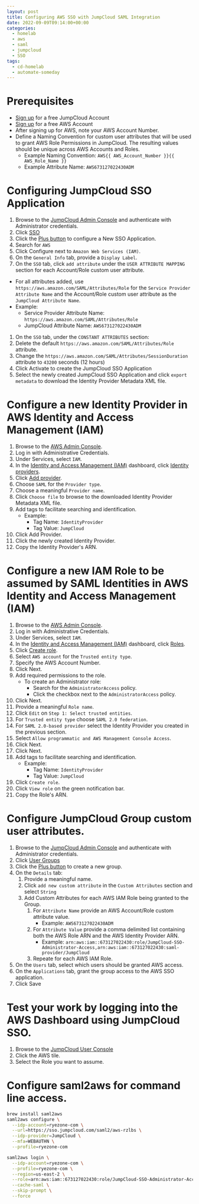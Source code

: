 ```yaml
---
layout: post
title: Configuring AWS SSO with JumpCloud SAML Integration
date: 2022-09-09T09:14:00+00:00
categories:
  - homelab
  - aws
  - saml
  - jumpcloud
  - SSO
tags:
  - cd-homelab
  - automate-someday
---
```



# Prerequisites

- [Sign up](https://console.jumpcloud.com/signup) for a free JumpCloud Account
- [Sign up](https://portal.aws.amazon.com/billing/signup?nc2=h_ct&src=header_signup&redirect_url=https%3A%2F%2Faws.amazon.com%2Fregistration-confirmation#/start/email) for a free AWS Account
- After signing up for AWS, note your AWS Account Number.
- Define a Naming Convention for custom user attributes that will be used to
  grant AWS Role Permissions in JumpCloud.  The resulting values should be
  unique across AWS Accounts and Roles.
  - Example Naming Convention:  `AWS{{ AWS_Account_Number }}{{ AWS_Role_Name }}`
  - Example Attribute Name: `AWS673127022430ADM`

# Configuring JumpCloud SSO Application

1. Browse to the [JumpCloud Admin Console](https://console.jumpcloud.com/login/admin) and authenticate with Administrator credentials.
1. Click [SSO](https://console.jumpcloud.com/#/sso)
1. Click the [Plus button](https://console.jumpcloud.com/#/sso/choose) to configure a New SSO Application.
1. Search for `AWS`
1. Click Configure next to `Amazon Web Services (IAM)`.
1. On the `General Info` tab, provide a `Display Label`.
1. On the `SSO` tab, click `add attribute` under the `USER ATTRIBUTE MAPPING` section for each Account/Role custom user attribute.
  - For all attributes added, use `https://aws.amazon.com/SAML/Attributes/Role` for the 
    `Service Provider Attribute Name` and the Account/Role custom user attribute as the
    `JumpCloud Attribute Name`.
  - Example:
    - Service Provider Attribute Name: `https://aws.amazon.com/SAML/Attributes/Role`
    - JumpCloud Attribute Name: `AWS673127022430ADM`
1. On the `SSO` tab, under the `CONSTANT ATTRIBUTES` section:
  1. Delete the default `https://aws.amazon.com/SAML/Attributes/Role` attribute.
  2. Change the `https://aws.amazon.com/SAML/Attributes/SessionDuration` attribute to `43200` seconds (12 hours)
1. Click Activate to create the JumpCloud SSO Application
1. Select the newly created JumpCloud SSO Application and click `export metadata` to download the Identity Provider Metadata XML file.

# Configure a new Identity Provider in AWS Identity and Access Management (IAM)

1. Browse to the [AWS Admin Console](https://console.aws.amazon.com).
1. Log in with Administrative Credentials.
1. Under Services, select `IAM`.
1. In the [Identity and Access Management (IAM)](https://us-east-1.console.aws.amazon.com/iamv2/home?region=us-east-1#/home) dashboard,
   click [Identity providers](https://us-east-1.console.aws.amazon.com/iamv2/home?region=us-east-1#/identity_providers).
1. Click [Add provider](https://us-east-1.console.aws.amazon.com/iamv2/home?region=us-east-1#/identity_providers/create).
1. Choose `SAML` for the `Provider type`.
1. Choose a meaningful `Provider name`.
1. Click `Choose file` to browse to the downloaded Identity Provider Metadata XML file.
1. Add tags to facilitate searching and identification.
   - Example:
      - Tag Name: `IdentityProvider`
      - Tag Value: `JumpCloud`
1. Click Add Provider.
1. Click the newly created Identity Provider.
1. Copy the Identity Provider's ARN.

# Configure a new IAM Role to be assumed by SAML Identities in AWS Identity and Access Management (IAM)

1. Browse to the [AWS Admin Console](https://console.aws.amazon.com).
1. Log in with Administrative Credentials.
1. Under Services, select `IAM`.
1. In the [Identity and Access Management (IAM)](https://us-east-1.console.aws.amazon.com/iamv2/home?region=us-east-1#/home) dashboard,
   click [Roles](https://us-east-1.console.aws.amazon.com/iamv2/home?region=us-east-1#/roles).
1. Click [Create role](https://us-east-1.console.aws.amazon.com/iamv2/home?region=us-east-1#/roles/create?step=selectEntities).
1. Select `AWS account` for the `Trusted entity type`.
1. Specify the AWS Account Number.
1. Click Next.
1. Add required permissions to the role.
   - To create an Administrator role:
        - Search for the `AdministratorAccess` policy.
        - Click the checkbox next to the `AdministratorAccess` policy.
1. Click Next.
1. Provide a meaningful `Role name`.
1. Click `Edit` on `Step 1: Select trusted entities`.
1. For `Trusted entity type` choose `SAML 2.0 federation`.
1. For `SAML 2.0-based provider` select the Identity Provider you created in the previous section.
1. Select `Allow programmatic and AWS Management Console Access`.
1. Click Next.
1. Click Next.
1. Add tags to facilitate searching and identification.
   - Example:
      - Tag Name: `IdentityProvider`
      - Tag Value: `JumpCloud`
1. Click `Create role`.
1. Click `View role` on the green notification bar.
1. Copy the Role's ARN.

# Configure JumpCloud Group custom user attributes.

1. Browse to the [JumpCloud Admin Console](https://console.jumpcloud.com/login/admin) and authenticate with Administrator credentials.
1. Click [User Groups](https://console.jumpcloud.com/#/groups/user)
1. Click the [Plus button](https://console.jumpcloud.com/#/groups/user/new) to create a new group.
1. On the `Details` tab:
    1. Provide a meaningful name.
    1. Click `add new custom attribute` in the `Custom Attributes` section and select `String`
    1. Add Custom Attributes for each AWS IAM Role being granted to the Group.
        1. For `Attribute Name` provide an AWS Account/Role custom attribute value.
            - Example: `AWS673127022430ADM`
        1. For `Attribute Value` provide a comma delimited list containing both the AWS Role ARN and the AWS Identity Provider ARN.
            - Example: `arn:aws:iam::673127022430:role/JumpCloud-SSO-Administrator-Access,arn:aws:iam::673127022430:saml-provider/JumpCloud`
        1. Repeate for each AWS IAM Role.
1. On the `Users` tab, select which users should be granted AWS access.
1. On the `Applications` tab, grant the group access to the AWS SSO application.
1. Click Save

# Test your work by logging into the AWS Dashboard using JumpCloud SSO.

1. Browse to the [JumpCloud User Console](https://console.jumpcloud.com/userconsole#/)
1. Click the AWS tile.
1. Select the Role you want to assume.

# Configure saml2aws for command line access.

```bash
brew install saml2aws
saml2aws configure \
  --idp-account=ryezone-com \
  --url=https://sso.jumpcloud.com/saml2/aws-rzlbs \
  --idp-provider=JumpCloud \
  --mfa=WEBAUTHN \
  --profile=ryezone-com

saml2aws login \
  --idp-account=ryezone-com \
  --profile=ryezone-com \
  --region=us-east-2 \
  --role=arn:aws:iam::673127022430:role/JumpCloud-SSO-Administrator-Access \
  --cache-saml \
  --skip-prompt \
  --force
```